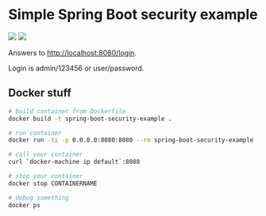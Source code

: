 Simple Spring Boot security example
===================================

<a href="https://travis-ci.org/eis/spring-boot-security-example" title="Build Status"><img src="https://api.travis-ci.org/eis/spring-boot-security-example.svg?branch=master"></a>
<a href="https://coveralls.io/github/eis/spring-boot-security-example" title="Coverage Status"><img src="http://img.shields.io/coveralls/eis/spring-boot-security-example/master.svg"></a>

Answers to [http://localhost:8080/login](http://localhost:8080/login).

Login is admin/123456 or user/password.

Docker stuff
------------

```bash
# build container from Dockerfile
docker build -t spring-boot-security-example .

# run container
docker run -ti -p 0.0.0.0:8080:8080 --rm spring-boot-security-example

# call your container
curl `docker-machine ip default`:8080

# stop your container
docker stop CONTAINERNAME

# debug something
docker ps
```
